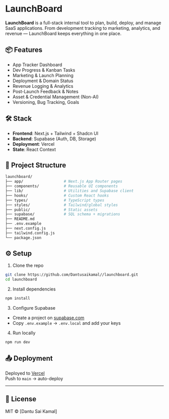 # LaunchBoard
**LaunchBoard** is a full-stack internal tool to plan, build, deploy, and manage SaaS applications. From development tracking to marketing, analytics, and revenue — LaunchBoard keeps everything in one place.

## 📦 Features

- App Tracker Dashboard
- Dev Progress & Kanban Tasks
- Marketing & Launch Planning
- Deployment & Domain Status
- Revenue Logging & Analytics
- Post-Launch Feedback & Notes
- Asset & Credential Management (Non-AI)
- Versioning, Bug Tracking, Goals

## 🛠️ Stack

- **Frontend**: Next.js + Tailwind + Shadcn UI
- **Backend**: Supabase (Auth, DB, Storage)
- **Deployment**: Vercel
- **State**: React Context

## 📁 Project Structure

```bash
launchboard/
├── app/                  # Next.js App Router pages
├── components/           # Reusable UI components
├── lib/                  # Utilities and Supabase client
├── hooks/                # Custom React hooks
├── types/                # TypeScript types
├── styles/               # Tailwind/global styles
├── public/               # Static assets
├── supabase/             # SQL schema + migrations
├── README.md
├── .env.example
├── next.config.js
├── tailwind.config.js
└── package.json
```

## ⚙️ Setup

1. Clone the repo  
```bash
git clone https://github.com/Dantusaikamal//launchboard.git
cd launchboard
```

2. Install dependencies  
```bash
npm install
```

3. Configure Supabase  
- Create a project on [supabase.com](https://supabase.com)
- Copy `.env.example` → `.env.local` and add your keys

4. Run locally  
```bash
npm run dev
```

## 📤 Deployment

Deployed to [Vercel](https://vercel.com/)  
Push to `main` → auto-deploy

---

## 📄 License

MIT © [Dantu Sai Kamal]
